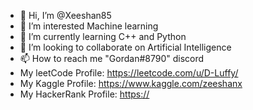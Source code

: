 - 👋 Hi, I’m @Xeeshan85
- 👀 I’m interested Machine learning
- 🌱 I’m currently learning C++ and Python
- 💞️ I’m looking to collaborate on Artificial Intelligence
- 📫 How to reach me "Gordan#8790" discord
- My leetCode Profile: https://leetcode.com/u/D-Luffy/
- My Kaggle Profile: https://www.kaggle.com/zeeshanx
- My HackerRank Profile: [https://](https://www.hackerrank.com/profile/i220615)

<!---
Xeeshan85/Xeeshan85 is a ✨ special ✨ repository because its `README.md` (this file) appears on your GitHub profile.
You can click the Preview link to take a look at your changes.
--->
